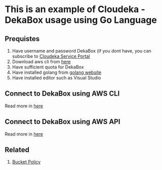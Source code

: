 # This is an example of Cloudeka - DekaBox usage using Go Language

## Prequistes

1. Have username and password DekaBox (if you dont have, you can subscribe to [Cloudeka Service Portal](https://cmd.cloudeka.id)
2. Download aws cli from [here](https://aws.amazon.com/cli/)
3. Have sufficient quota for DekaBox
4. Have installed golang from [golang website](https://go.dev/dl/)
5. Have installed editor such as Visual Studio

## Connect to DekaBox using AWS CLI

Read more in [here](docs/cli/README.md)

## Connect to DekaBox using AWS API

Read more in [here](docs/api/README.md)

## Related

1. [Bucket Policy](docs/dekabox-policy/bucket-policy-example.md)